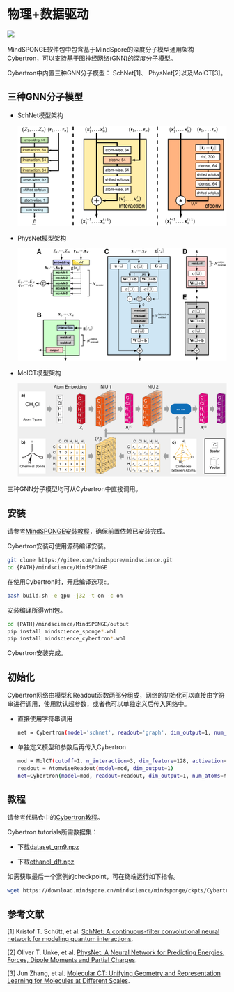 # 物理+数据驱动

<a href="https://gitee.com/mindspore/docs/blob/master/docs/mindsponge/docs/source_zh_cn/cybertron.md" target="_blank"><img src="https://mindspore-website.obs.cn-north-4.myhuaweicloud.com/website-images/master/resource/_static/logo_source.png"></a>

MindSPONGE软件包中包含基于MindSpore的深度分子模型通用架构Cybertron，可以支持基于图神经网络(GNN)的深度分子模型。

Cybertron中内置三种GNN分子模型： SchNet[1]、 PhysNet[2]以及MolCT[3]。

## 三种GNN分子模型

- SchNet模型架构

  ![SchNet](./images/SchNet.PNG)

- PhysNet模型架构

  ![PhysNet](./images/PhysNet.PNG)

- MolCT模型架构

  ![MolCT](./images/MolCT.PNG)

三种GNN分子模型均可从Cybertron中直接调用。

## 安装

请参考[MindSPONGE安装教程](https://www.mindspore.cn/mindsponge/docs/zh-CN/master/mindsponge/intro.html#%E5%AE%89%E8%A3%85%E6%95%99%E7%A8%8B)，确保前置依赖已安装完成。

Cybertron安装可使用源码编译安装。

```bash
git clone https://gitee.com/mindspore/mindscience.git
cd {PATH}/mindscience/MindSPONGE
```

在使用Cybertron时，开启编译选项`c`。

```bash
bash build.sh -e gpu -j32 -t on -c on
```

安装编译所得whl包。

```bash
cd {PATH}/mindscience/MindSPONGE/output
pip install mindscience_sponge*.whl
pip install mindscience_cybertron*.whl
```

Cybertron安装完成。

## 初始化

Cybertron网络由模型和Readout函数两部分组成，网络的初始化可以直接由字符串进行调用，使用默认超参数，或者也可以单独定义后传入网络中。

- 直接使用字符串调用

  ```bash
  net = Cybertron(model='schnet', readout='graph'. dim_output=1, num_atoms=num_atom)
  ```

- 单独定义模型和参数后再传入Cybertron

  ```bash
  mod = MolCT(cutoff=1. n_interaction=3, dim_feature=128, activation='swish')
  readout = AtomwiseReadout(model=mod, dim_output=1)
  net=Cybertron(model=mod, readout=readout, dim_output=1, num_atoms=num_atom)
  ```

## 教程

请参考代码仓中的[Cybertron教程](https://gitee.com/mindspore/mindscience/tree/master/MindSPONGE/tutorials/cybertron)。

Cybertron tutorials所需数据集：

- 下载[dataset_qm9.npz](http://gofile.me/6Utp7/tJ5hoDIAo)

- 下载[ethanol_dft.npz](http://gofile.me/6Utp7/hbQBofAFM)

如需获取最后一个案例的checkpoint，可在终端运行如下指令。

```bash
wget https://download.mindspore.cn/mindscience/mindsponge/ckpts/Cybertron/checkpoint_c10.ckpt
```

## 参考文献

[1] Kristof T. Schütt, et al. [SchNet: A continuous-filter convolutional neural network for modeling quantum interactions](https://arxiv.org/abs/1706.08566).

[2] Oliver T. Unke, et al. [PhysNet: A Neural Network for Predicting Energies, Forces, Dipole Moments and Partial Charges](https://arxiv.org/abs/1902.08408).

[3] Jun Zhang, et al. [Molecular CT: Unifying Geometry and Representation Learning for Molecules at Different Scales](https://arxiv.org/abs/2012.11816).
